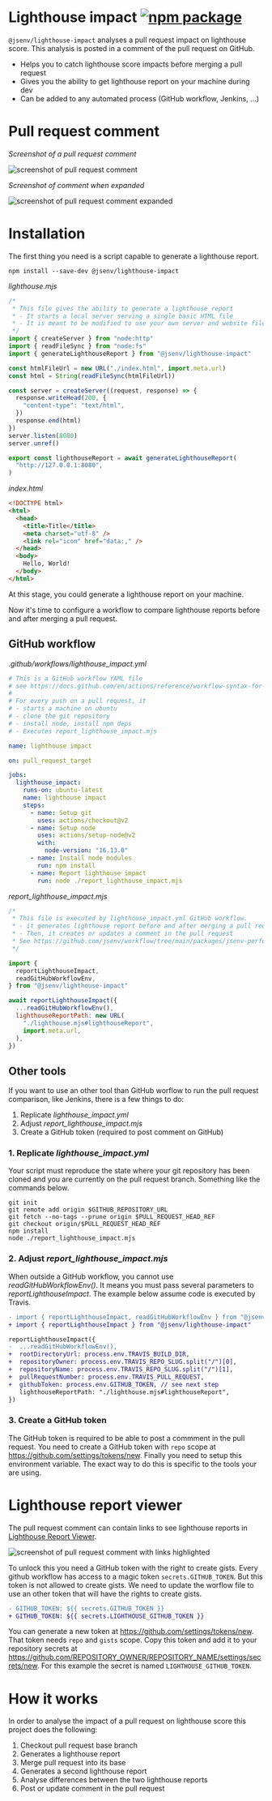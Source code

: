 # Lighthouse impact [![npm package](https://img.shields.io/npm/v/@jsenv/lighthouse-impact.svg?logo=npm&label=package)](https://www.npmjs.com/package/@jsenv/lighthouse-impact)

`@jsenv/lighthouse-impact` analyses a pull request impact on lighthouse score. This analysis is posted in a comment of the pull request on GitHub.

- Helps you to catch lighthouse score impacts before merging a pull request
- Gives you the ability to get lighthouse report on your machine during dev
- Can be added to any automated process (GitHub workflow, Jenkins, ...)

# Pull request comment

_Screenshot of a pull request comment_

![screenshot of pull request comment](./docs/comment-collapsed.png)

_Screenshot of comment when expanded_

![screenshot of pull request comment expanded](./docs/comment-expanded.png)

# Installation

The first thing you need is a script capable to generate a lighthouse report.

```console
npm install --save-dev @jsenv/lighthouse-impact
```

_lighthouse.mjs_

```js
/*
 * This file gives the ability to generate a lighthouse report
 * - It starts a local server serving a single basic HTML file
 * - It is meant to be modified to use your own server and website files
 */
import { createServer } from "node:http"
import { readFileSync } from "node:fs"
import { generateLighthouseReport } from "@jsenv/lighthouse-impact"

const htmlFileUrl = new URL("./index.html", import.meta.url)
const html = String(readFileSync(htmlFileUrl))

const server = createServer((request, response) => {
  response.writeHead(200, {
    "content-type": "text/html",
  })
  response.end(html)
})
server.listen(8080)
server.unref()

export const lighthouseReport = await generateLighthouseReport(
  "http://127.0.0.1:8080",
)
```

_index.html_

```html
<!DOCTYPE html>
<html>
  <head>
    <title>Title</title>
    <meta charset="utf-8" />
    <link rel="icon" href="data:," />
  </head>
  <body>
    Hello, World!
  </body>
</html>
```

At this stage, you could generate a lighthouse report on your machine.

Now it's time to configure a workflow to compare lighthouse reports before and after merging a pull request.

## GitHub workflow

_.github/workflows/lighthouse_impact.yml_

```yml
# This is a GitHub workflow YAML file
# see https://docs.github.com/en/actions/reference/workflow-syntax-for-github-actions
#
# For every push on a pull request, it
# - starts a machine on ubuntu
# - clone the git repository
# - install node, install npm deps
# - Executes report_lighthouse_impact.mjs

name: lighthouse impact

on: pull_request_target

jobs:
  lighthouse_impact:
    runs-on: ubuntu-latest
    name: lighthouse impact
    steps:
      - name: Setup git
        uses: actions/checkout@v2
      - name: Setup node
        uses: actions/setup-node@v2
        with:
          node-version: "16.13.0"
      - name: Install node modules
        run: npm install
      - name: Report lighthouse impact
        run: node ./report_lighthouse_impact.mjs
```

_report_lighthouse_impact.mjs_

```js
/*
 * This file is executed by lighthouse_impact.yml GitHub workflow.
 * - it generates lighthouse report before and after merging a pull request
 * - Then, it creates or updates a comment in the pull request
 * See https://github.com/jsenv/workflow/tree/main/packages/jsenv-performance-impact
 */

import {
  reportLighthouseImpact,
  readGitHubWorkflowEnv,
} from "@jsenv/lighthouse-impact"

await reportLighthouseImpact({
  ...readGitHubWorkflowEnv(),
  lighthouseReportPath: new URL(
    "./lighthouse.mjs#lighthouseReport",
    import.meta.url,
  ),
})
```

## Other tools

If you want to use an other tool than GitHub worflow to run the pull request comparison, like Jenkins, there is a few things to do:

1. Replicate _lighthouse_impact.yml_
2. Adjust _report_lighthouse_impact.mjs_
3. Create a GitHub token (required to post comment on GitHub)

### 1. Replicate _lighthouse_impact.yml_

Your script must reproduce the state where your git repository has been cloned and you are currently on the pull request branch. Something like the commands below.

```console
git init
git remote add origin $GITHUB_REPOSITORY_URL
git fetch --no-tags --prune origin $PULL_REQUEST_HEAD_REF
git checkout origin/$PULL_REQUEST_HEAD_REF
npm install
node ./report_lighthouse_impact.mjs
```

### 2. Adjust _report_lighthouse_impact.mjs_

When outside a GitHub workflow, you cannot use _readGitHubWorkflowEnv()_.
It means you must pass several parameters to _reportLighthouseImpact_.
The example below assume code is executed by Travis.

```diff
- import { reportLighthouseImpact, readGitHubWorkflowEnv } from "@jsenv/lighthouse-impact"
+ import { reportLighthouseImpact } from "@jsenv/lighthouse-impact"

reportLighthouseImpact({
-  ...readGitHubWorkflowEnv(),
+  rootDirectoryUrl: process.env.TRAVIS_BUILD_DIR,
+  repositoryOwner: process.env.TRAVIS_REPO_SLUG.split("/")[0],
+  repositoryName: process.env.TRAVIS_REPO_SLUG.split("/")[1],
+  pullRequestNumber: process.env.TRAVIS_PULL_REQUEST,
+  githubToken: process.env.GITHUB_TOKEN, // see next step
   lighthouseReportPath: "./lighthouse.mjs#lighthouseReport",
})
```

### 3. Create a GitHub token

The GitHub token is required to be able to post a commment in the pull request.
You need to create a GitHub token with `repo` scope at https://github.com/settings/tokens/new.
Finally you need to setup this environment variable. The exact way to do this is specific to the tools your are using.

# Lighthouse report viewer

The pull request comment can contain links to see lighthouse reports in [Lighthouse Report Viewer](https://googlechrome.github.io/lighthouse/viewer).

![screenshot of pull request comment with links highlighted](./docs/comment-links-highlighted.png)

To unlock this you need a GitHub token with the right to create gists.
Every github workflow has access to a magic token `secrets.GITHUB_TOKEN`.
But this token is not allowed to create gists.
We need to update the worflow file to use an other token that will have the rights to create gists.

```diff
- GITHUB_TOKEN: ${{ secrets.GITHUB_TOKEN }}
+ GITHUB_TOKEN: ${{ secrets.LIGHTHOUSE_GITHUB_TOKEN }}
```

You can generate a new token at https://github.com/settings/tokens/new. That token needs `repo` and `gists` scope. Copy this token and add it to your repository secrets at https://github.com/REPOSITORY_OWNER/REPOSITORY_NAME/settings/secrets/new. For this example the secret is named `LIGHTHOUSE_GITHUB_TOKEN`.

# How it works

In order to analyse the impact of a pull request on lighthouse score this project does the following:

1. Checkout pull request base branch
2. Generates a lighthouse report
3. Merge pull request into its base
4. Generates a second lighthouse report
5. Analyse differences between the two lighthouse reports
6. Post or update comment in the pull request
